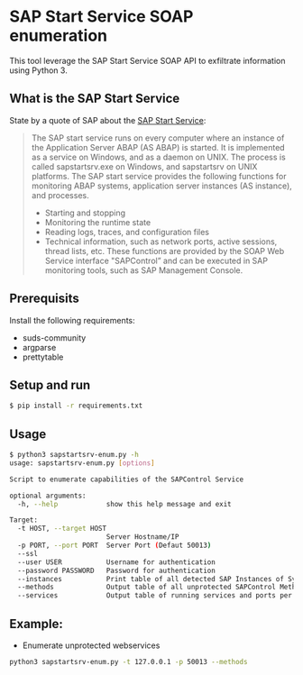 # SAP Start Service SOAP enumeration

This tool leverage the SAP Start Service SOAP API to exfiltrate information using Python 3.

## What is the SAP Start Service
State by a quote of SAP about the [SAP Start Service](https://help.sap.com/docs/ABAP_PLATFORM/7bbf03267f654b5cb06a8bf78f61fca1/b3903925c34a45e28a2861b59c3c5623.html):

> The SAP start service runs on every computer where an instance of the Application Server ABAP (AS ABAP) is started. It is implemented as a service on Windows, and as a daemon on UNIX. The process is called sapstartsrv.exe on Windows, and sapstartsrv on UNIX platforms.
> The SAP start service provides the following functions for monitoring ABAP systems, application server instances (AS instance), and processes.
> - Starting and stopping
> - Monitoring the runtime state
> - Reading logs, traces, and configuration files
> - Technical information, such as network ports, active sessions, thread lists, etc.
> These functions are provided by the SOAP Web Service interface "SAPControl” and can be executed in SAP monitoring tools, such as SAP Management Console.


## Prerequisits
Install the following requirements:
- suds-community
- argparse
- prettytable

## Setup and run
```bash
$ pip install -r requirements.txt
```
## Usage
```bash
$ python3 sapstartsrv-enum.py -h 
usage: sapstartsrv-enum.py [options]

Script to enumerate capabilities of the SAPControl Service

optional arguments:
  -h, --help            show this help message and exit

Target:
  -t HOST, --target HOST
                        Server Hostname/IP
  -p PORT, --port PORT  Server Port (Defaut 50013)
  --ssl
  --user USER           Username for authentication
  --password PASSWORD   Password for authentication
  --instances           Print table of all detected SAP Instances of System
  --methods             Output table of all unprotected SAPControl Methods per Instance
  --services            Output table of running services and ports per Instance (Authenticated)
```
## Example:
- Enumerate unprotected webservices
```bash
python3 sapstartsrv-enum.py -t 127.0.0.1 -p 50013 --methods
```
